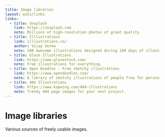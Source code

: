 ```yaml
---
title: Image libraries
layout: wiki/links
links:
  - title: Unsplash
    link: https://unsplash.com
    note: Millions of high-resolution photos of great quality.
  - title: Illlustrations
    link: illlustrations.co/
    author: Vijay Verma
    note: 100 awesome illustrations designed during 100 days of illustration challenge.
  - title: Glaze Illustrations
    link: https://www.glazestock.com/
    note: Free illustrations for everything.
  - title: Open Doodles - Free sketchy illustrations
    link: https://www.opendoodles.com/
    note: A library of sketchy illustrations of people free for personal and commercial use.
  - title: 404 Illustrations
    link: https://www.kapwing.com/404-illustrations
    note: Trendy 404 page images for your next project.
---
```


# Image libraries

Various sources of freely usable images.
